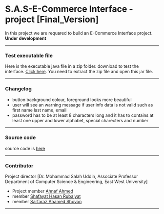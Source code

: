 # S.A.S-E-Commerce Interface -project [Final_Version]

In this project we are requared to build an E-Commerce Interface project. **Under development**

---

### Test executable file

Here is the executable java file in a zip folder. download to test the interface. [Click here](bin/).
You need to extract the zip file and open this jar file.

---

### Changelog

-   button background colour, foreground looks more beautiful
-   user will see an warning message if user info data is not valid such as first name last name, email
-   password has to be at least 8 characters long and it has to contains at least one upper and lower alphabet, special charecters and number

---

### Source code

source code is [here](/src/ecommerce)

---

### Contributor

Project director [Dr. Mohammad Salah Uddin, Associate Professor Department of Computer Science & Engineering, East West University]
- Project member [Ahnaf Ahmed](https://github.com/AhnafAhmed29)
- member [Shafayat Hasan Rubaiyat](https://github.com/Infi9itee)
- member [Sarfaraz Ahamed Shovon](https://github.com/shovon021)

---
